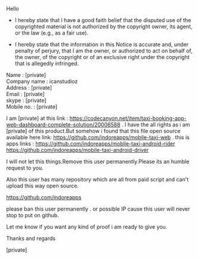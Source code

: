 Hello

- I hereby state that I have a good faith belief that the disputed use of the copyrighted material is not authorized by the copyright owner, its agent, or the law (e.g., as a fair use).

- I hereby state that the information in this Notice is accurate and, under penalty of perjury, that I am the owner, or authorized to act on behalf of, the owner, of the copyright or of an exclusive right under the copyright that is allegedly infringed.

Name : [private]  
Company name : icanstudioz  
Address : [private]  
Email : [private]  
skype : [private]  
Mobile no. : [private]  

I am [private] at this link : https://codecanyon.net/item/taxi-booking-app-web-dashboard-complete-solution/20006588 . I have the all rights as i am [private] of this product.But somehow i found that this file open source available here link: https://github.com/indoreapps/mobile-taxi-web . this is apps links : https://github.com/indoreapps/mobile-taxi-android-rider
https://github.com/indoreapps/mobile-taxi-android-driver

I will not let this things.Remove this user permanently.Please its an humble request to you.

Also this user has many repository which are all from paid script and can't upload this way open source.

https://github.com/indoreapps

please ban this user permanently . or possible IP cause this user will never stop to put on github.

Let me know if you want any kind of proof i am ready to give you.

Thanks and regards

[private]
